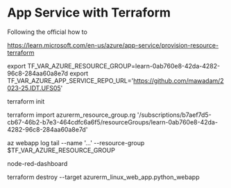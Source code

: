 # App Service with Terraform

Following the official how to

https://learn.microsoft.com/en-us/azure/app-service/provision-resource-terraform


export TF_VAR_AZURE_RESOURCE_GROUP=learn-0ab760e8-42da-4282-96c8-284aa60a8e7d
export TF_VAR_AZURE_APP_SERVICE_REPO_URL='https://github.com/mawadam/2023-25.IDT.UFS05'

terraform init

terraform import azurerm_resource_group.rg '/subscriptions/b7aef7d5-cb67-46b2-b7e3-464cdfc6a6f5/resourceGroups/learn-0ab760e8-42da-4282-96c8-284aa60a8e7d'

az webapp log tail --name '...' --resource-group $TF_VAR_AZURE_RESOURCE_GROUP


node-red-dashboard

terraform destroy --target azurerm_linux_web_app.python_webapp
